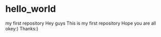 # hello_world
my first repository
Hey guys
This is my first repository
Hope you are all okey:) Thanks:)
